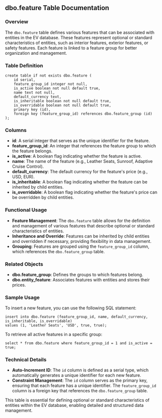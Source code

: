 ## dbo.feature Table Documentation

### Overview

The `dbo.feature` table defines various features that can be associated with entities in the EV database. These features represent optional or standard characteristics of entities, such as interior features, exterior features, or safety features. Each feature is linked to a feature group for better organization and management.

### Table Definition

```plsql
create table if not exists dbo.feature (
    id serial,
    feature_group_id integer not null,
    is_active boolean not null default true,
    name text not null,
    default_currency text,
    is_inheritable boolean not null default true,
    is_overridable boolean not null default true,
    primary key (id),
    foreign key (feature_group_id) references dbo.feature_group (id)
);
```

### Columns

- **id**: A serial integer that serves as the unique identifier for the feature.
- **feature_group_id**: An integer that references the feature group to which the feature belongs.
- **is_active**: A boolean flag indicating whether the feature is active.
- **name**: The name of the feature (e.g., Leather Seats, Sunroof, Adaptive Cruise Control).
- **default_currency**: The default currency for the feature's price (e.g., USD, EUR).
- **is_inheritable**: A boolean flag indicating whether the feature can be inherited by child entities.
- **is_overridable**: A boolean flag indicating whether the feature's price can be overridden by child entities.

### Functional Usage

- **Feature Management**: The `dbo.feature` table allows for the definition and management of various features that describe optional or standard characteristics of entities.
- **Inheritance and Override**: Features can be inherited by child entities and overridden if necessary, providing flexibility in data management.
- **Grouping**: Features are grouped using the `feature_group_id` column, which references the `dbo.feature_group` table.

### Related Objects

- **dbo.feature_group**: Defines the groups to which features belong.
- **dbo.entity_feature**: Associates features with entities and stores their prices.

### Sample Usage

To insert a new feature, you can use the following SQL statement:

```plsql
insert into dbo.feature (feature_group_id, name, default_currency, is_inheritable, is_overridable)
values (1, 'Leather Seats', 'USD', true, true);
```

To retrieve all active features in a specific group:

```plsql
select * from dbo.feature where feature_group_id = 1 and is_active = true;
```

### Technical Details

- **Auto-Increment ID**: The `id` column is defined as a serial type, which automatically generates a unique identifier for each new feature.
- **Constraint Management**: The `id` column serves as the primary key, ensuring that each feature has a unique identifier. The `feature_group_id` column is a foreign key that references the `dbo.feature_group` table.

This table is essential for defining optional or standard characteristics of entities within the EV database, enabling detailed and structured data management.